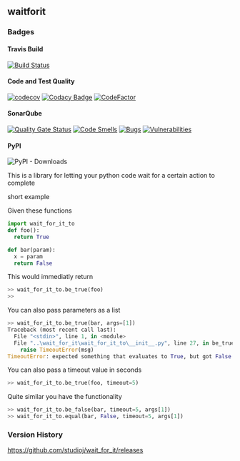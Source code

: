## waitforit
### Badges
#### Travis Build
[![Build Status](https://travis-ci.com/studioj/wait_for_it.svg?branch=master)](https://travis-ci.com/studioj/wait_for_it)

#### Code and Test Quality
[![codecov](https://codecov.io/gh/studioj/wait_for_it/branch/master/graph/badge.svg)](https://codecov.io/gh/studioj/wait_for_it)
[![Codacy Badge](https://api.codacy.com/project/badge/Grade/d3292d34dbfd4fae8e2427da3bb77198)](https://www.codacy.com/manual/studioj/wait_for_it?utm_source=github.com&amp;utm_medium=referral&amp;utm_content=studioj/wait_for_it&amp;utm_campaign=Badge_Grade)
[![CodeFactor](https://www.codefactor.io/repository/github/studioj/wait_for_it/badge)](https://www.codefactor.io/repository/github/studioj/wait_for_it)

#### SonarQube
[![Quality Gate Status](https://sonarcloud.io/api/project_badges/measure?project=studioj_wait_for_it&metric=alert_status)](https://sonarcloud.io/dashboard?id=studioj_wait_for_it)
[![Code Smells](https://sonarcloud.io/api/project_badges/measure?project=studioj_wait_for_it&metric=code_smells)](https://sonarcloud.io/dashboard?id=studioj_wait_for_it)
[![Bugs](https://sonarcloud.io/api/project_badges/measure?project=studioj_wait_for_it&metric=bugs)](https://sonarcloud.io/dashboard?id=studioj_wait_for_it)
[![Vulnerabilities](https://sonarcloud.io/api/project_badges/measure?project=studioj_wait_for_it&metric=vulnerabilities)](https://sonarcloud.io/dashboard?id=studioj_wait_for_it)

#### PyPI

![PyPI - Downloads](https://img.shields.io/pypi/dw/wait_for_it_to?style=flat)

This is a library for letting your python code wait for a certain action to complete

short example

Given these functions
```python
import wait_for_it_to
def foo():
  return True

def bar(param):
  x = param
  return False
```

This would immediatly return
```python
>> wait_for_it_to.be_true(foo)
>>
```

You can also pass parameters as a list
```python
>> wait_for_it_to.be_true(bar, args=[1])
Traceback (most recent call last):
  File "<stdin>", line 1, in <module>
  File "..\wait_for_it\wait_for_it_to\__init__.py", line 27, in be_true
    raise TimeoutError(msg)
TimeoutError: expected something that evaluates to True, but got False instead
```

You can also pass a timeout value in seconds
```python
>> wait_for_it_to.be_true(foo, timeout=5)
```
Quite similar you have the functionality
```python
>> wait_for_it_to.be_false(bar, timeout=5, args[1])
>> wait_for_it_to.equal(bar, False, timeout=5, args[1])
```
### Version History

<https://github.com/studioj/wait_for_it/releases>
